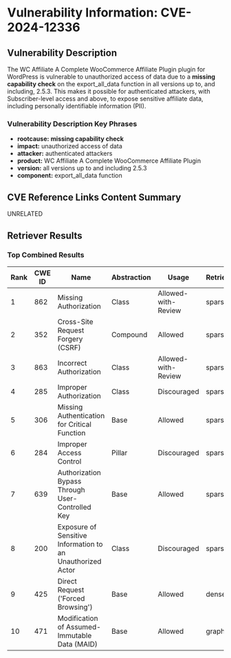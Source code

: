 # Vulnerability Information: CVE-2024-12336

## Vulnerability Description
The WC Affiliate A Complete WooCommerce Affiliate Plugin plugin for WordPress is vulnerable to unauthorized access of data due to a **missing capability check** on the export_all_data function in all versions up to, and including, 2.5.3. This makes it possible for authenticated attackers, with Subscriber-level access and above, to expose sensitive affiliate data, including personally identifiable information (PII).

### Vulnerability Description Key Phrases
- **rootcause:** **missing capability check**
- **impact:** unauthorized access of data
- **attacker:** authenticated attackers
- **product:** WC Affiliate A Complete WooCommerce Affiliate Plugin
- **version:** all versions up to and including 2.5.3
- **component:** export_all_data function

## CVE Reference Links Content Summary
UNRELATED

## Retriever Results

### Top Combined Results

| Rank | CWE ID | Name | Abstraction | Usage  | Retrievers | Individual Scores |
|------|--------|------|-------------|-------|------------|-------------------|
| 1 | 862 | Missing Authorization | Class | Allowed-with-Review | sparse | 0.442 |
| 2 | 352 | Cross-Site Request Forgery (CSRF) | Compound | Allowed | sparse | 0.437 |
| 3 | 863 | Incorrect Authorization | Class | Allowed-with-Review | sparse | 0.386 |
| 4 | 285 | Improper Authorization | Class | Discouraged | sparse | 0.367 |
| 5 | 306 | Missing Authentication for Critical Function | Base | Allowed | sparse | 0.366 |
| 6 | 284 | Improper Access Control | Pillar | Discouraged | sparse | 0.355 |
| 7 | 639 | Authorization Bypass Through User-Controlled Key | Base | Allowed | sparse | 0.351 |
| 8 | 200 | Exposure of Sensitive Information to an Unauthorized Actor | Class | Discouraged | sparse | 0.348 |
| 9 | 425 | Direct Request ('Forced Browsing') | Base | Allowed | dense | 0.514 |
| 10 | 471 | Modification of Assumed-Immutable Data (MAID) | Base | Allowed | graph | 0.003 |

